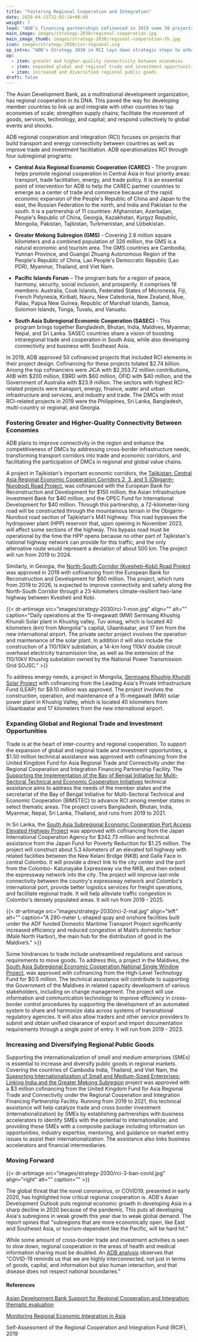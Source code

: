 ```yaml
---
title: "Fostering Regional Cooperation and Integration"
date: 2020-04-15T22:02:14+08:00
weight: 7
lead: "ADB’s financing partnerships cofinanced in 2019 some 50 projects designed to increasingly interconnect Asia. Regional cooperation has become more critical than ever, particularly in sharing health and medical knowledge and resources to address the ongoing global pandemic."
main_image: images/strategy-2030/regional-cooperation.jpg
main_image_thumb: images/strategy-2030/regional-cooperation-th.jpg
icon: images/strategy-2030/icn-regional.svg
op_intro: "ADB's Strategy 2030 in RCI lays down strategic steps to enhance connectivity and competitiveness, promote regional public goods, strengthen cooperation in the finance sector, and strengthen subregional initiatives. ADB’s goals of a more integrated Asia-Pacific through can be achieved through:"
op: 
  - item: greater and higher-quality connectivity between economies
  - item: expanded global and regional trade and investment opportunities
  - item: increased and diversified regional public goods
draft: false
---
```

The Asian Development Bank, as a multinational development organization, has regional cooperation in its DNA. This paved the way for developing member countries to link up and integrate with other countries to tap economies of scale; strengthen supply chains; facilitate the movement of goods, services, technology, and capital; and respond collectively to global events and shocks.

ADB regional cooperation and integration (RCI) focuses on projects that build transport and energy connectivity between countries as well as improve trade and investment facilitation.  ADB operationalizes RCI through four subregional programs:

* **Central Asia Regional Economic Cooperation (CAREC)** - The program helps promote regional cooperation in Central Asia in four priority areas: transport, trade facilitation, energy, and trade policy. It is an essential point of intervention for ADB  to help the CAREC partner countries to emerge as a center of trade and commerce because of the rapid economic expansion of the People's Republic of China and Japan to the east, the Russian Federation to the north, and India and Pakistan to the south. It is a partnership of 11 countries: Afghanistan, Azerbaijan, People's Republic of China, Georgia, Kazakhstan, Kyrgyz Republic, Mongolia, Pakistan, Tajikistan, Turkmenistan, and Uzbekistan.

* **Greater Mekong Subregion (GMS)** - Covering 2.6 million square kilometers and a combined population of 326 million, the GMS is a natural economic and tourism area. The GMS countries are Cambodia, Yunnan Province, and Guangxi Zhuang Autonomous Region of the People's Republic of China, Lao People's Democratic Republic (Lao PDR), Myanmar, Thailand, and Viet Nam.

* **Pacific Islands Forum** – The program bats for a region of peace, harmony, security, social inclusion, and prosperity. It comprises 18 members: Australia, Cook Islands, Federated States of Micronesia, Fiji, French Polynesia, Kiribati, Nauru, New Caledonia, New Zealand, Niue, Palau, Papua New Guinea, Republic of Marshall Islands, Samoa, Solomon Islands, Tonga, Tuvalu, and Vanuatu.

* **South Asia Subregional Economic Cooperation (SASEC)** - This program brings together Bangladesh, Bhutan, India, Maldives, Myanmar, Nepal, and Sri Lanka. SASEC countries share a vision of boosting intraregional trade and cooperation in South Asia, while also developing connectivity and business with Southeast Asia.

In 2019, ADB approved 50 cofinanced projects that included RCI elements in their project design. Cofinancing for these projects totaled $2.74 billion. Among the top cofinanciers were JICA with $2,353.72 million contributions, AIIB with $200 million, EBRD with $60 million, OFID with $40 million, and the Government of Australia with $23.9 million. The sectors with highest RCI-related projects were transport, energy, finance, water and urban infrastructure and services, and industry and trade. The DMCs with most RCI-related projects in 2019 were the Philippines, Sri Lanka, Bangladesh, multi-country or regional, and Georgia.

### Fostering Greater and Higher-Quality Connectivity Between Economies

ADB plans to improve connectivity in the region and enhance the competitiveness of DMCs by addressing cross-border infrastructure needs, transforming transport corridors into trade and economic corridors, and facilitating the participation of DMCs in regional and global value chains.

A project in Tajikistan's important economic corridors, the [Tajikistan: Central Asia Regional Economic Cooperation Corridors 2, 3, and 5 (Obigarm-Nurobod) Road Project](https://www.adb.org/projects/52042-001/main#project-pds), was cofinanced with the European Bank for Reconstruction and Development for $150 million, the Asian Infrastructure Investment Bank for $40 million, and the OPEC Fund for International Development for $40 million. Through this partnership, a 72-kilometer-long road will be constructed through the mountainous terrain in the Obigarm-Nurobod road section of Tajikistan's M41 highway. This road bypasses the hydropower plant (HPP) reservoir that, upon opening in November 2023, will affect some sections of the highway. This bypass road must be operational by the time the HPP opens because no other part of Tajikistan's national highway network can provide for this traffic, and the only alternative route would represent a deviation of about 500 km. The project will run from 2019 to 2024.

Similarly, in Georgia, the [North-South Corridor (Kvesheti–Kobi) Road Project](https://www.adb.org/projects/51257-001/main#project-pds) was approved in 2019 with cofinancing from the European Bank for Reconstruction and Development for $60 million. The project, which runs from 2019 to 2026, is expected to improve connectivity and safety along the North-South Corridor through a 23-kilometers climate-resilient two-lane highway between Kvesheti and Kobi.

{{< dr-artimage src="images/strategy-2030/rci-1-mon.jpg" align="" alt="" caption="Daily operations at the 15-megawatt (MW) Sermsang Khushig Khundii Solar plant in Khushig valley, Tuv aimag, which is located 40 kilometers (km) from Mongolia''s capital, Ulaanbaatar, and 17 km from the new international airport. The private sector project involves the operation and maintenance of the solar plant. In addition it will also include the construction of a 110/10kV substation, a 14-km long 110kV double circuit overhead electricity transmission line, as well as the extension of the 110/10kV Khushig substation owned by the National Power Transmission Grid SOJSC." >}}

To address energy needs, a project in Mongolia, [Sermsang Khushig Khundii Solar Project](https://www.adb.org/projects/52127-001/main#project-pds) with cofinancing from the Leading Asia's Private Infrastructure Fund (LEAP) for $9.10 million was approved. The project involves the construction, operation, and maintenance of a 15-megawatt (MW) solar power plant in Khushig Valley, which is located 40 kilometers from Ulaanbaatar and 17 kilometers from the new international airport.

### Expanding Global and Regional Trade and Investment Opportunities

Trade is at the heart of inter-country and regional cooperation. To support the expansion of global and regional trade and investment opportunities, a $1.50 million technical assistance was approved with cofinancing from the United Kingdom Fund for Asia Regional Trade and Connectivity under the Regional Cooperation and Integration Financing Partnership Facility. The [Supporting the Implementation of the Bay of Bengal Initiative for Multi-Sectoral Technical and Economic Cooperation Initiatives](https://www.adb.org/projects/53117-001/main#project-pds) technical assistance aims to address the needs of the member states and the secretariat of the Bay of Bengal Initiative for Multi-Sectoral Technical and Economic Cooperation (BIMSTEC) to advance RCI among member states in select thematic areas. The project covers Bangladesh, Bhutan, India, Myanmar, Nepal, Sri Lanka, Thailand, and runs from 2019 to 2021.

In Sri Lanka, the [South Asia Subregional Economic Cooperation Port Access Elevated Highway Project](https://www.adb.org/projects/50299-001/main#project-pds) was approved with cofinancing from the Japan International Cooperation Agency for $342.73 million and technical assistance from the Japan Fund for Poverty Reduction for $1.25 million. The project will construct about 5.3 kilometers of an elevated toll highway with related facilities between the New Kelani Bridge (NKB) and Galle Face in central Colombo. It will provide a direct link to the city center and the port from the Colombo- Katunayake Expressway via the NKB, and then extend the expressway network into the city. The project will improve last-mile connectivity between the country's expressway network and Colombo's international port, provide better logistics services for freight operations, and facilitate regional trade. It will help alleviate traffic congestion in Colombo's densely populated areas. It will run from 2019 - 2025.

{{< dr-artimage src="images/strategy-2030/rci-2-mal.jpg" align="left" alt="" caption="A 290-meter L-shaped quay and onshore facilities built under the ADF funded Domestic Maritime Transport Project significantly increased efficiency and reduced congestion at Malé’s domestic harbor (Malé North Harbor), the main hub for the distribution of good in the Maldive’s." >}}

Some hindrances to trade include unstreamlined regulations and various requirements to move goods. To address this, a project in the Maldives, the [South Asia Subregional Economic Cooperation National Single Window Project](https://www.adb.org/projects/51330-001/main#project-pds), was approved with cofinancing from the High-Level Technology Fund for $0.5 million. The technical assistance will contribute to supporting the Government of the Maldives in related capacity development of various stakeholders, including on change management. The project will use information and communication technology to improve efficiency in cross-border control procedures by supporting the development of an automated system to share and harmonize data across systems of transnational regulatory agencies. It will also allow traders and other service providers to submit and obtain unified clearance of export and import documentation requirements through a single point of entry. It will run from 2019 - 2023.

### Increasing and Diversifying Regional Public Goods

Supporting the internationalization of small and medium enterprises (SMEs) is essential to increase and diversify public goods in regional markets. Covering the countries of Cambodia India, Thailand, and Viet Nam, the [Supporting Internationalization of Small and Medium-Sized Enterprises: Linking India and the Greater Mekong Subregion](https://www.adb.org/projects/53112-001/main#project-pds) project was approved with a $3 million cofinancing from the United Kingdom Fund for Asia Regional Trade and Connectivity under the Regional Cooperation and Integration Financing Partnership Facility.  Running from 2019 to 2021, this technical assistance will help catalyze trade and cross border investment (internationalization) by SMEs by establishing partnerships with business accelerators to identify SMEs with the potential to internationalize; and providing these SMEs with a composite package including information on opportunities, industry expertise, mentoring, and guidance on market entry issues to assist their internationalization. The assistance also links business accelerators and financial intermediaries.

### Moving Forward

{{< dr-artimage src="images/strategy-2030/rci-3-ban-covid.jpg" align="right" alt="" caption="" >}}

The global threat that the novel coronavirus, or COVID19, presented in early 2020, has highlighted how critical regional cooperation is. ADB's Asian Development Outlook puts regional economic growth in developing Asia in a sharp decline in 2020 because of the pandemic. This puts all developing Asia's subregions in weak growth this year due to weak global demand. The report opines that "subregions that are more economically open, like East and Southeast Asia, or tourism-dependent like the Pacific, will be hard hit."

While some amount of cross-border trade and investment activities is seen to slow down, regional cooperation in the areas of health and medical information sharing must be doubled. An [ADB analysis](https://blogs.adb.org/Asia-Pacific-overcome-COVID-19-by-working-together) observes that "COVID-19 reminds us that we are highly interconnected, not just in terms of goods, capital, and information but also human interaction, and that disease does not respect national boundaries."

#### References

[Asian Development Bank Support for Regional Cooperation and Integration: thematic evaluation](https://www.adb.org/sites/default/files/evaluation-document/110946/files/adb-support-rci.pdf)

[Monitoring Regional Economic Integration in Asia](https://www.adb.org/sites/default/files/publication/185039/adbi-pb2016-1.pdf)

Self-Assessment of the Regional Cooperation and Integration Fund (RCIF), 2019